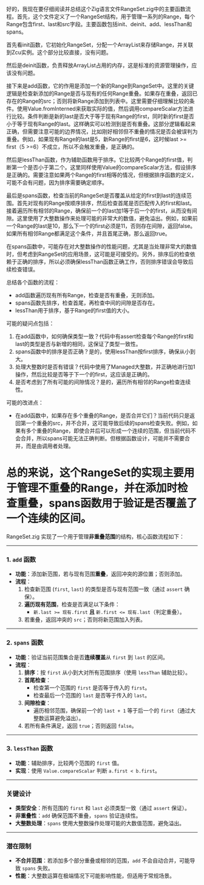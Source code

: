 好的，我现在要仔细阅读并总结这个Zig语言文件RangeSet.zig中的主要函数流程。首先，这个文件定义了一个RangeSet结构，用于管理一系列的Range，每个Range包含first、last和src字段。主要函数包括init、deinit、add、lessThan和spans。

首先看init函数，它初始化RangeSet，分配一个ArrayList来存储Range，并关联到Zcu实例。这个部分比较直接，没有问题。

然后是deinit函数，负责释放ArrayList占用的内存，这是标准的资源管理操作，应该没有问题。

接下来是add函数，它的作用是添加一个新的Range到RangeSet中。这里的关键逻辑是检查新添加的Range是否与现有的任何Range重叠。如果存在重叠，返回已存在的Range的src；否则将新Range添加到列表中。这里需要仔细理解比较的条件。使用Value.fromInterned来获取实际的值，然后调用compareScalar方法进行比较。条件判断是新的last是否大于等于现有Range的first，同时新的first是否小于等于现有Range的last。这样确实可以检测到是否有重叠。这部分逻辑看起来正确，但需要注意可能的边界情况，比如刚好相邻但不重叠的情况是否会被误判为重叠。例如，如果现有Range的last是5，新Range的first是6，这时候last >= first（5 >=6）不成立，所以不会触发重叠，是正确的。

然后是lessThan函数，作为辅助函数用于排序。它比较两个Range的first值，判断第一个是否小于第二个。这里同样使用Value的compareScalar方法，假设排序是正确的。需要注意如果两个Range的first相等的情况，但根据排序函数的定义，可能不会有问题，因为排序需要确定顺序。

最后是spans函数，检查当前的RangeSet是否覆盖从给定的first到last的连续范围。首先对现有的Range按顺序排序，然后检查首尾是否匹配传入的first和last。接着遍历所有相邻的Range，确保前一个的last加1等于后一个的first，从而没有间隙。这里使用了大整数操作来处理可能的非常大的数值，避免溢出。例如，如果前一个Range的last是10，那么下一个的first必须是11，否则存在间隙，返回false。如果所有相邻Range都满足这个条件，并且首尾正确，那么返回true。

在spans函数中，可能存在对大整数操作的性能问题，尤其是当处理非常大的数值时，但考虑到RangeSet的应用场景，这可能是可接受的。另外，排序后的检查依赖于正确的排序，所以必须确保lessThan函数正确工作，否则排序错误会导致后续检查错误。

总结各个函数的流程：

- add函数遍历现有所有Range，检查是否有重叠，无则添加。
- spans函数先排序，检查首尾，再检查中间的间隙是否存在。
- lessThan用于排序，基于Range的first值的大小。

可能的疑问点包括：

1. 在add函数中，如何确保类型一致？代码中有assert检查每个Range的first和last的类型是否与新增的相同，这保证了类型一致性。
2. spans函数中的排序是否正确？是的，使用lessThan按first排序，确保从小到大。
3. 处理大整数时是否有错误？代码中使用了Managed大整数，并正确地进行加1操作，然后比较是否等于下一个的first，这应该是正确的。
4. 是否考虑到了所有可能的间隙情况？是的，遍历所有相邻的Range检查连续性。

可能的改进点：

- 在add函数中，如果存在多个重叠的Range，是否合并它们？当前代码只是返回第一个重叠的src，并不合并，这可能导致后续的spans检查失败。例如，如果有多个重叠的Range，即使合并后可以形成一个连续的范围，但当前代码不会合并，所以spans可能无法正确判断。但根据函数设计，可能并不需要合并，而是由调用者处理。

总的来说，这个RangeSet的实现主要用于管理不重叠的Range，并在添加时检查重叠，spans函数用于验证是否覆盖了一个连续的区间。
================================================
RangeSet.zig 实现了一个用于管理**非重叠范围**的结构，核心函数流程如下：

---

### **1. `add` 函数**
- **功能**：添加新范围，若与现有范围**重叠**，返回冲突的源位置；否则添加。
- **流程**：
  1. 检查新范围 (`first`, `last`) 的类型是否与现有范围一致（通过 `assert` 确保）。
  2. **遍历现有范围**，检查是否满足以下条件：
     - `新.last >= 现有.first` **且** `新.first <= 现有.last`（判定重叠）。
  3. 若重叠，返回冲突的 `src`；否则将新范围加入列表。

---

### **2. `spans` 函数**
- **功能**：验证当前范围集合是否**连续覆盖**从 `first` 到 `last` 的区间。
- **流程**：
  1. **排序**：按 `first` 从小到大对所有范围排序（使用 `lessThan` 辅助比较）。
  2. **首尾检查**：
     - 检查第一个范围的 `first` 是否等于传入的 `first`。
     - 检查最后一个范围的 `last` 是否等于传入的 `last`。
  3. **间隙检查**：
     - 遍历相邻范围，确保前一个的 `last + 1` 等于后一个的 `first`（通过大整数运算避免溢出）。
  4. 若所有条件满足，返回 `true`；否则返回 `false`。

---

### **3. `lessThan` 函数**
- **功能**：辅助排序，比较两个范围的 `first` 值。
- **实现**：使用 `Value.compareScalar` 判断 `a.first < b.first`。

---

### **关键设计**
- **类型安全**：所有范围的 `first` 和 `last` 必须类型一致（通过 `assert` 保证）。
- **非重叠性**：`add` 确保范围不重叠，`spans` 验证连续性。
- **大整数处理**：`spans` 使用大整数操作处理可能的大数值范围，避免溢出。

---

### **潜在限制**
- **不合并范围**：若添加多个部分重叠或相邻的范围，`add` 不会自动合并，可能导致 `spans` 失败。
- **性能**：大整数运算在极端情况下可能影响性能，但适用于常规场景。